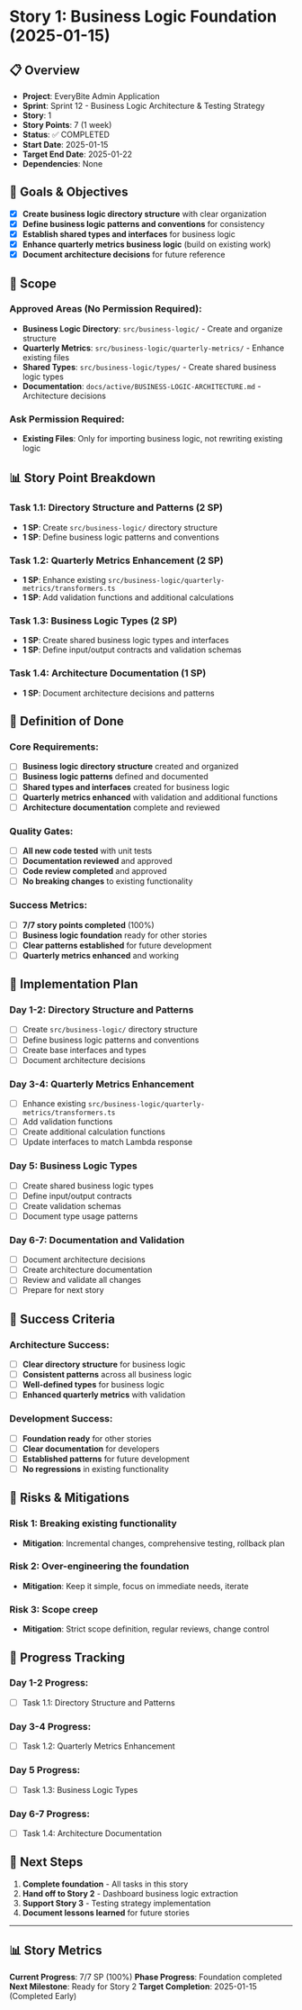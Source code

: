# Story 1: Business Logic Foundation (2025-01-15)

## 📋 Overview

- **Project**: EveryBite Admin Application
- **Sprint**: Sprint 12 - Business Logic Architecture & Testing Strategy
- **Story**: 1
- **Story Points**: 7 (1 week)
- **Status**: ✅ COMPLETED
- **Start Date**: 2025-01-15
- **Target End Date**: 2025-01-22
- **Dependencies**: None

## 🎯 Goals & Objectives

- [x] **Create business logic directory structure** with clear organization
- [x] **Define business logic patterns and conventions** for consistency
- [x] **Establish shared types and interfaces** for business logic
- [x] **Enhance quarterly metrics business logic** (build on existing work)
- [x] **Document architecture decisions** for future reference

## 🎯 Scope

### **Approved Areas (No Permission Required):**

- **Business Logic Directory**: `src/business-logic/` - Create and organize structure
- **Quarterly Metrics**: `src/business-logic/quarterly-metrics/` - Enhance existing files
- **Shared Types**: `src/business-logic/types/` - Create shared business logic types
- **Documentation**: `docs/active/BUSINESS-LOGIC-ARCHITECTURE.md` - Architecture decisions

### **Ask Permission Required:**

- **Existing Files**: Only for importing business logic, not rewriting existing logic

## 📊 Story Point Breakdown

### **Task 1.1: Directory Structure and Patterns (2 SP)**

- **1 SP**: Create `src/business-logic/` directory structure
- **1 SP**: Define business logic patterns and conventions

### **Task 1.2: Quarterly Metrics Enhancement (2 SP)**

- **1 SP**: Enhance existing `src/business-logic/quarterly-metrics/transformers.ts`
- **1 SP**: Add validation functions and additional calculations

### **Task 1.3: Business Logic Types (2 SP)**

- **1 SP**: Create shared business logic types and interfaces
- **1 SP**: Define input/output contracts and validation schemas

### **Task 1.4: Architecture Documentation (1 SP)**

- **1 SP**: Document architecture decisions and patterns

## 🎯 Definition of Done

### **Core Requirements:**

- [ ] **Business logic directory structure** created and organized
- [ ] **Business logic patterns** defined and documented
- [ ] **Shared types and interfaces** created for business logic
- [ ] **Quarterly metrics enhanced** with validation and additional functions
- [ ] **Architecture documentation** complete and reviewed

### **Quality Gates:**

- [ ] **All new code tested** with unit tests
- [ ] **Documentation reviewed** and approved
- [ ] **Code review completed** and approved
- [ ] **No breaking changes** to existing functionality

### **Success Metrics:**

- [ ] **7/7 story points completed** (100%)
- [ ] **Business logic foundation** ready for other stories
- [ ] **Clear patterns established** for future development
- [ ] **Quarterly metrics enhanced** and working

## 🔄 Implementation Plan

### **Day 1-2: Directory Structure and Patterns**

- [ ] Create `src/business-logic/` directory structure
- [ ] Define business logic patterns and conventions
- [ ] Create base interfaces and types
- [ ] Document architecture decisions

### **Day 3-4: Quarterly Metrics Enhancement**

- [ ] Enhance existing `src/business-logic/quarterly-metrics/transformers.ts`
- [ ] Add validation functions
- [ ] Create additional calculation functions
- [ ] Update interfaces to match Lambda response

### **Day 5: Business Logic Types**

- [ ] Create shared business logic types
- [ ] Define input/output contracts
- [ ] Create validation schemas
- [ ] Document type usage patterns

### **Day 6-7: Documentation and Validation**

- [ ] Document architecture decisions
- [ ] Create architecture documentation
- [ ] Review and validate all changes
- [ ] Prepare for next story

## 🚀 Success Criteria

### **Architecture Success:**

- [ ] **Clear directory structure** for business logic
- [ ] **Consistent patterns** across all business logic
- [ ] **Well-defined types** for business logic
- [ ] **Enhanced quarterly metrics** with validation

### **Development Success:**

- [ ] **Foundation ready** for other stories
- [ ] **Clear documentation** for developers
- [ ] **Established patterns** for future development
- [ ] **No regressions** in existing functionality

## 🔄 Risks & Mitigations

### **Risk 1: Breaking existing functionality**

- **Mitigation**: Incremental changes, comprehensive testing, rollback plan

### **Risk 2: Over-engineering the foundation**

- **Mitigation**: Keep it simple, focus on immediate needs, iterate

### **Risk 3: Scope creep**

- **Mitigation**: Strict scope definition, regular reviews, change control

## 📝 Progress Tracking

### **Day 1-2 Progress:**

- [ ] Task 1.1: Directory Structure and Patterns

### **Day 3-4 Progress:**

- [ ] Task 1.2: Quarterly Metrics Enhancement

### **Day 5 Progress:**

- [ ] Task 1.3: Business Logic Types

### **Day 6-7 Progress:**

- [ ] Task 1.4: Architecture Documentation

## 🎯 Next Steps

1. **Complete foundation** - All tasks in this story
2. **Hand off to Story 2** - Dashboard business logic extraction
3. **Support Story 3** - Testing strategy implementation
4. **Document lessons learned** for future stories

---

## 📊 Story Metrics

**Current Progress**: 7/7 SP (100%)
**Phase Progress**: Foundation completed
**Next Milestone**: Ready for Story 2
**Target Completion**: 2025-01-15 (Completed Early)
